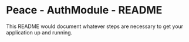 # Peace - AuthModule - README #

This README would  document whatever steps are necessary to get your application up and running.
